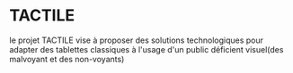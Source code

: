 # TACTILE
le projet TACTILE vise à proposer des solutions technologiques pour adapter des tablettes classiques à l'usage d'un public déficient visuel(des malvoyant et des non-voyants) 
